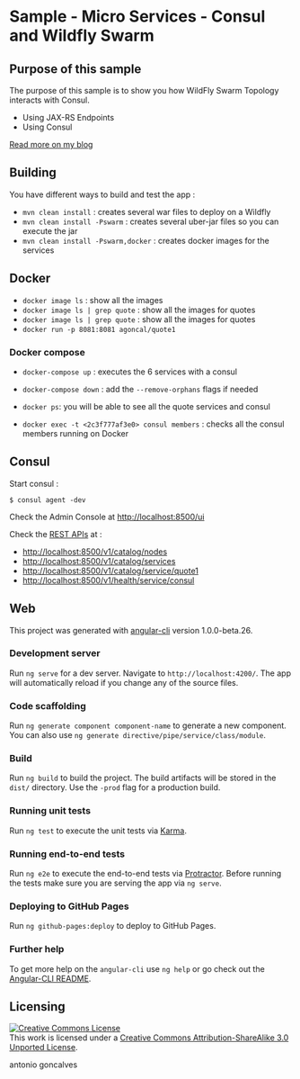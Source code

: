 # Sample - Micro Services - Consul and Wildfly Swarm

## Purpose of this sample

The purpose of this sample is to show you how WildFly Swarm Topology interacts with Consul.

* Using JAX-RS Endpoints
* Using Consul

[Read more on my blog](http://antoniogoncalves.org/2011/01/12/bootstrapping-cdi-in-several-environments/)

## Building

You have different ways to build and test the app : 

* `mvn clean install` : creates several war files to deploy on a Wildfly 
* `mvn clean install -Pswarm` : creates several uber-jar files so you can execute the jar 
* `mvn clean install -Pswarm,docker` : creates docker images for the services 

## Docker

* `docker image ls` : show all the images
* `docker image ls | grep quote` : show all the images for quotes
* `docker image ls | grep quote` : show all the images for quotes
* `docker run -p 8081:8081 agoncal/quote1`

### Docker compose

* `docker-compose up` : executes the 6 services with a consul
* `docker-compose down` : add the `--remove-orphans` flags if needed

* `docker ps`: you will be able to see all the quote services and consul
* `docker exec -t <2c3f777af3e0> consul members` : checks all the consul members running on Docker 


## Consul

Start consul :

    $ consul agent -dev

Check the Admin Console at [http://localhost:8500/ui]()

Check the [REST APIs](https://www.consul.io/docs/agent/http.html) at :

* [http://localhost:8500/v1/catalog/nodes]()
* [http://localhost:8500/v1/catalog/services]()
* [http://localhost:8500/v1/catalog/service/quote1]()
* [http://localhost:8500/v1/health/service/consul]()

## Web

This project was generated with [angular-cli](https://github.com/angular/angular-cli) version 1.0.0-beta.26.

### Development server
Run `ng serve` for a dev server. Navigate to `http://localhost:4200/`. The app will automatically reload if you change any of the source files.

### Code scaffolding

Run `ng generate component component-name` to generate a new component. You can also use `ng generate directive/pipe/service/class/module`.

### Build

Run `ng build` to build the project. The build artifacts will be stored in the `dist/` directory. Use the `-prod` flag for a production build.

### Running unit tests

Run `ng test` to execute the unit tests via [Karma](https://karma-runner.github.io).

### Running end-to-end tests

Run `ng e2e` to execute the end-to-end tests via [Protractor](http://www.protractortest.org/).
Before running the tests make sure you are serving the app via `ng serve`.

### Deploying to GitHub Pages

Run `ng github-pages:deploy` to deploy to GitHub Pages.

### Further help

To get more help on the `angular-cli` use `ng help` or go check out the [Angular-CLI README](https://github.com/angular/angular-cli/blob/master/README.md).

## Licensing

<a rel="license" href="http://creativecommons.org/licenses/by-sa/3.0/"><img alt="Creative Commons License" style="border-width:0" src="http://i.creativecommons.org/l/by-sa/3.0/88x31.png" /></a><br />This work is licensed under a <a rel="license" href="http://creativecommons.org/licenses/by-sa/3.0/">Creative Commons Attribution-ShareAlike 3.0 Unported License</a>.

<div class="footer">
    <span class="footerTitle"><span class="uc">a</span>ntonio <span class="uc">g</span>oncalves</span>
</div>

